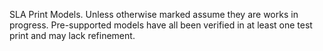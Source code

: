 SLA Print Models. Unless otherwise marked assume they are works in progress. Pre-supported models have all been verified in at least one test print and may lack refinement.
